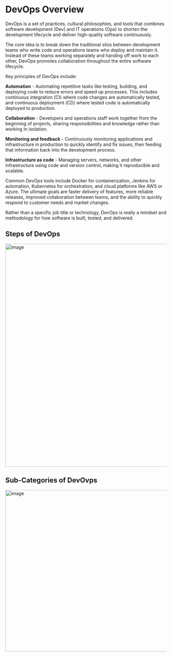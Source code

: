 # DevOps Overview
DevOps is a set of practices, cultural philosophies, and tools that combines software development (Dev) and IT operations (Ops) to shorten the development lifecycle and deliver high-quality software continuously.

The core idea is to break down the traditional silos between development teams who write code and operations teams who deploy and maintain it. Instead of these teams working separately and handing off work to each other, DevOps promotes collaboration throughout the entire software lifecycle.

Key principles of DevOps include:

**Automation** - Automating repetitive tasks like testing, building, and deploying code to reduce errors and speed up processes. This includes continuous integration (CI) where code changes are automatically tested, and continuous deployment (CD) where tested code is automatically deployed to production.

**Collaboration** - Developers and operations staff work together from the beginning of projects, sharing responsibilities and knowledge rather than working in isolation.

**Monitoring and feedback** - Continuously monitoring applications and infrastructure in production to quickly identify and fix issues, then feeding that information back into the development process.

**Infrastructure as code** - Managing servers, networks, and other infrastructure using code and version control, making it reproducible and scalable.

Common DevOps tools include Docker for containerization, Jenkins for automation, Kubernetes for orchestration, and cloud platforms like AWS or Azure. The ultimate goals are faster delivery of features, more reliable releases, improved collaboration between teams, and the ability to quickly respond to customer needs and market changes.

Rather than a specific job title or technology, DevOps is really a mindset and methodology for how software is built, tested, and delivered.

## Steps of DevOps
<img width="1303" height="695" alt="image" src="https://github.com/user-attachments/assets/89947b24-9dac-45fe-8855-d0504b8d2994" />


## Sub-Categories of DevOvps
<img width="1215" height="503" alt="image" src="https://github.com/user-attachments/assets/6c23cd17-abce-4e7a-b077-51ef34b684aa" />
